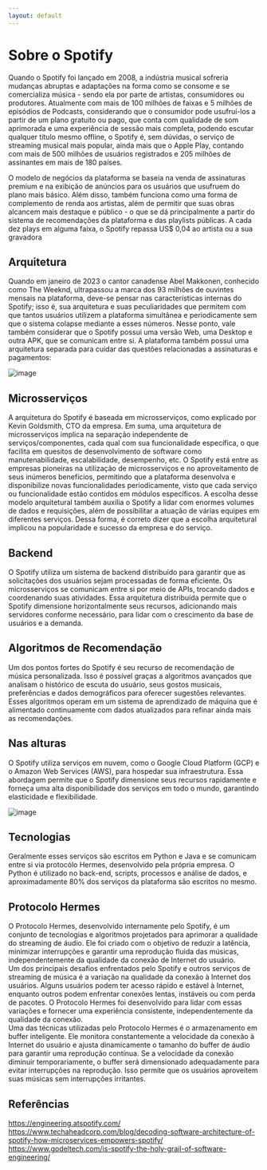 ```yaml
---
layout: default
---
```

# Sobre o Spotify

Quando o Spotify foi lançado em 2008, a indústria musical sofreria mudanças abruptas e adaptações na forma como se consome e se comercializa música - sendo ela por parte de artistas, consumidores ou produtores. Atualmente com mais de 100 milhões de faixas e 5 milhões de episódios de Podcasts, considerando que o consumidor pode usufruí-los a partir de um plano gratuito ou pago, que conta com qualidade de som aprimorada e uma experiência de sessão mais completa, podendo escutar qualquer título mesmo offline, o Spotify é, sem dúvidas, o serviço de streaming musical mais popular, ainda mais que o Apple Play, contando com mais de 500 milhões de usuários registrados e 205 milhões de assinantes em mais de 180 países.

O modelo de negócios da plataforma se baseia na venda de assinaturas premium e na exibição de anúncios para os usuários que usufruem do plano mais básico. Além disso, também funciona como uma forma de complemento de renda aos artistas, além de permitir que suas obras alcancem mais destaque e público - o que se dá principalmente a partir do sistema de recomendações da plataforma e das playlists públicas. A cada dez plays em alguma faixa, o Spotify repassa US$ 0,04 ao artista ou a sua gravadora 


## Arquitetura

Quando em janeiro de 2023 o cantor canadense Abel Makkonen, conhecido como The Weeknd, ultrapassou a marca dos 93 milhões de ouvintes mensais na plataforma, deve-se pensar nas características internas do Spotify; isso é, sua arquitetura e suas peculiaridades que permitem com que tantos usuários utilizem a plataforma simultânea e periodicamente sem que o sistema colapse mediante a esses números. Nesse ponto, vale também considerar que o Spotify possui uma versão Web, uma Desktop e outra APK, que se comunicam entre si.
A plataforma também possui uma arquitetura separada para cuidar das questões relacionadas a assinaturas e pagamentos:

![image](https://github.com/Luiz-Gustavo-SS/TP-ArqSoftware/assets/84593164/aa0295cd-8dd7-4a8b-a1c5-82fc87972adb)


## Microsserviços

A arquitetura do Spotify é baseada em microsserviços, como explicado por Kevin Goldsmith, CTO da empresa. Em suma, uma arquitetura de microsserviços implica na separação independente de serviços/componentes, cada qual com sua funcionalidade específica, o que facilita em quesitos de desenvolvimento de software como manutenabilidade, escalabilidade, desempenho, etc.
O Spotify está entre as empresas pioneiras na utilização de microsserviços e no aproveitamento de seus inúmeros benefícios, permitindo que a plataforma desenvolva e disponibilize novas funcionalidades periodicamente, visto que cada serviço ou funcionalidade estão contidos em módulos específicos. A escolha desse modelo arquitetural também auxilia o Spotify a lidar com enormes volumes de dados e requisições, além de possibilitar a atuação de várias equipes em diferentes serviços. Dessa forma, é correto dizer que a escolha arquitetural implicou na popularidade e sucesso da empresa e do serviço.

## Backend 

O Spotify utiliza um sistema de backend distribuído para garantir que as solicitações dos usuários sejam processadas de forma eficiente. Os microsserviços se comunicam entre si por meio de APIs, trocando dados e coordenando suas atividades. Essa arquitetura distribuída permite que o Spotify dimensione horizontalmente seus recursos, adicionando mais servidores conforme necessário, para lidar com o crescimento da base de usuários e a demanda.

## Algoritmos de Recomendação

Um dos pontos fortes do Spotify é seu recurso de recomendação de música personalizada. Isso é possível graças a algoritmos avançados que analisam o histórico de escuta do usuário, seus gostos musicais, preferências e dados demográficos para oferecer sugestões relevantes. Esses algoritmos operam em um sistema de aprendizado de máquina que é alimentado continuamente com dados atualizados para refinar ainda mais as recomendações.

## Nas alturas

O Spotify utiliza serviços em nuvem, como o Google Cloud Platform (GCP) e o Amazon Web Services (AWS), para hospedar sua infraestrutura. Essa abordagem permite que o Spotify dimensione seus recursos rapidamente e forneça uma alta disponibilidade dos serviços em todo o mundo, garantindo elasticidade e flexibilidade.

![image](https://github.com/Luiz-Gustavo-SS/TP-ArqSoftware/assets/84593164/f353ba2d-f22b-45ad-b569-596c14bdc8d4)


## Tecnologias

Geralmente esses serviços são escritos em Python e Java e se comunicam entre si via protocólo Hermes, desenvolvido pela própria empresa.
O Python é utilizado no back-end, scripts, processos e análise de dados, e aproximadamente 80% dos serviços da plataforma são escritos no mesmo.

## Protocolo Hermes 

O Protocolo Hermes, desenvolvido internamente pelo Spotify, é um conjunto de tecnologias e algoritmos projetados para aprimorar a qualidade do streaming de áudio. Ele foi criado com o objetivo de reduzir a latência, minimizar interrupções e garantir uma reprodução fluida das músicas, independentemente da qualidade da conexão de Internet do usuário.  
Um dos principais desafios enfrentados pelo Spotify e outros serviços de streaming de música é a variação na qualidade da conexão à Internet dos usuários. Alguns usuários podem ter acesso rápido e estável à Internet, enquanto outros podem enfrentar conexões lentas, instáveis ou com perda de pacotes. O Protocolo Hermes foi desenvolvido para lidar com essas variações e fornecer uma experiência consistente, independentemente da qualidade da conexão.  
Uma das técnicas utilizadas pelo Protocolo Hermes é o armazenamento em buffer inteligente. Ele monitora constantemente a velocidade da conexão à Internet do usuário e ajusta dinamicamente o tamanho do buffer de áudio para garantir uma reprodução contínua. Se a velocidade da conexão diminuir temporariamente, o buffer será dimensionado adequadamente para evitar interrupções na reprodução. Isso permite que os usuários aproveitem suas músicas sem interrupções irritantes.

## Referências

https://engineering.atspotify.com/
https://www.techaheadcorp.com/blog/decoding-software-architecture-of-spotify-how-microservices-empowers-spotify/
https://www.godeltech.com/is-spotify-the-holy-grail-of-software-engineering/
